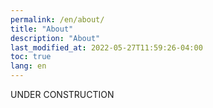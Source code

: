 ```yaml
---
permalink: /en/about/
title: "About"
description: "About"
last_modified_at: 2022-05-27T11:59:26-04:00
toc: true
lang: en
---
```


UNDER CONSTRUCTION